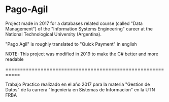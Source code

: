 # Pago-Agil

Project made in 2017 for a databases related course (called "Data Management") of the "Information Systems Engineering" career at the National Technological University (Argentina). 

"Pago Agil" is roughly translated to "Quick Payment" in english


NOTE: This project was modified in 2019 to make the C# better and more readable


===========================================================

Trabajo Practico realizado en el año 2017 para la materia "Gestion de Datos" de la carrera "Ingenieria en Sistemas de Informacion" en la UTN FRBA

